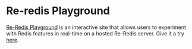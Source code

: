 Re-redis Playground
===

[Re-Redis Playground](http://15.207.107.93:8083/) is an interactive site that allows users to experiment with Redis features in real-time on a hosted Re-Redis server.
Give it a try [here](http://15.207.107.93:8083/).
